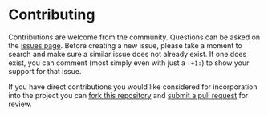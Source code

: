 Contributing
============

Contributions are welcome from the community. Questions can be asked on the
[issues page][1]. Before creating a new issue, please take a moment to search
and make sure a similar issue does not already exist. If one does exist, you
can comment (most simply even with just a `:+1:`) to show your support for that
issue.

If you have direct contributions you would like considered for incorporation
into the project you can [fork this repository][2] and
[submit a pull request][3] for review.

[1]: https://github.com/ESIPFed/federal-data-strategies/issues
[2]: https://help.github.com/articles/fork-a-repo/
[3]: https://help.github.com/articles/about-pull-requests/
